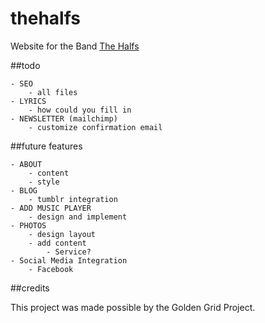 thehalfs
========

Website for the Band [The Halfs](http://thehalfs.bandcamp.com)

##todo

    - SEO 
        - all files
    - LYRICS 
        - how could you fill in
    - NEWSLETTER (mailchimp)
        - customize confirmation email 

##future features

    - ABOUT 
        - content 
        - style
    - BLOG 
        - tumblr integration
    - ADD MUSIC PLAYER 
        - design and implement
    - PHOTOS
        - design layout
        - add content
            - Service? 
    - Social Media Integration 
        - Facebook 


##credits

This project was made possible by the Golden Grid Project. 